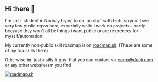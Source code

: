 ## Hi there 👋

<!--
**DVP-F/DVP-F** is a ✨ _special_ ✨ repository because its `README.md` (this file) appears on your GitHub profile.

Here are some ideas to get you started:

- 🔭 I’m currently working on ...
- 🌱 I’m currently learning ...
- 👯 I’m looking to collaborate on ...
- 🤔 I’m looking for help with ...
- 💬 Ask me about ...
- 📫 How to reach me: ...
- 😄 Pronouns: ...
- ⚡ Fun fact: ...
-->

I'm an IT student in Norway trying to do fun stuff with tech, so you'll see very few public repos here, especially while i work on projects - partly because they won't all be things i want public or are references for myself/automation.

My currently non-public skill roadmap is on [roadmap.sh](https://roadmap.sh/card/tall/6786540a7dbe4fb02675304d?variant=dark&roadmaps=cyber-security%2Cpython%2Ccpp%2Clinux). (These are some of my top skills there)

Otherwise im 'just a silly lil guy' that you can contact via carnx@duck.com or any other website/sm you find

<a href="https://roadmap.sh"><img src="https://roadmap.sh/card/tall/6786540a7dbe4fb02675304d?variant=dark&roadmaps=cyber-security%2Cpython%2Ccpp%2Clinux" alt="roadmap.sh"/></a> 
